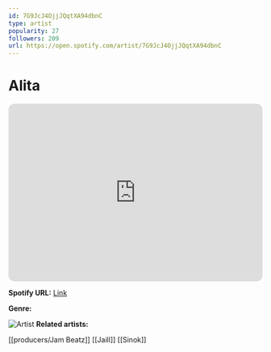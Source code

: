 ```yaml
---
id: 7G9JcJ4OjjJQqtXA94dbnC
type: artist
popularity: 27
followers: 209
url: https://open.spotify.com/artist/7G9JcJ4OjjJQqtXA94dbnC
---
```

# Alita

<iframe style="border-radius:12px" src="https://open.spotify.com/embed/artist/7G9JcJ4OjjJQqtXA94dbnC" width="100%" height="352" frameBorder="0" allowfullscreen="" allow="autoplay; clipboard-write; encrypted-media; fullscreen; picture-in-picture" loading="lazy"></iframe>

**Spotify URL:** [Link](https://open.spotify.com/artist/7G9JcJ4OjjJQqtXA94dbnC)

**Genre:** 

![Artist](https://i.scdn.co/image/ab6761610000e5eb4dfccf06b0610a9d64ff2354)
**Related artists:**

[[producers/Jam Beatz]]
[[Jaill]]
[[Sinok]]
